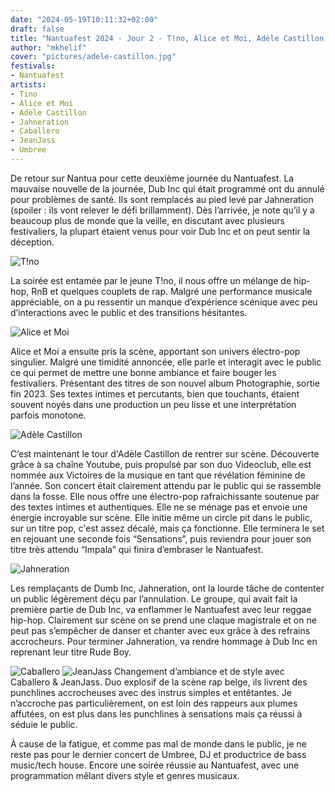 ```yaml
---
date: "2024-05-19T10:11:32+02:00"
draft: false
title: "Nantuafest 2024 - Jour 2 - T!no, Alice et Moi, Adèle Castillon, Jahneration, Caballero et JeanJass, Umbree"
author: "mkhelif"
cover: "pictures/adele-castillon.jpg"
festivals:
- Nantuafest
artists:
- Tino
- Alice et Moi
- Adèle Castillon
- Jahneration
- Caballero
- JeanJass
- Umbree
---
```


De retour sur Nantua pour cette deuxième journée du Nantuafest.
La mauvaise nouvelle de la journée, Dub Inc qui était programmé ont du annulé pour problèmes de santé.
Ils sont remplacés au pied levé par Jahneration (spoiler : ils vont relever le défi brillamment).
Dès l’arrivée, je note qu’il y a beaucoup plus de monde que la veille, en discutant avec plusieurs festivaliers, la plupart étaient venus pour voir Dub Inc et on peut sentir la déception.


![T!no](pictures/tino-02.jpg)

La soirée est entamée par le jeune T!no, il nous offre un mélange de hip-hop, RnB et quelques couplets de rap.
Malgré une performance musicale appréciable, on a pu ressentir un manque d’expérience scénique avec peu d’interactions avec le public et des transitions hésitantes.


![Alice et Moi](pictures/alice-et-moi.jpg)

Alice et Moi a ensuite pris la scène, apportant son univers électro-pop singulier.
Malgré une timidité annoncée, elle parle et interagit avec le public ce qui permet de mettre une bonne ambiance et faire bouger les festivaliers.
Présentant des titres de son nouvel album Photographie, sortie fin 2023.
Ses textes intimes et percutants, bien que touchants, étaient souvent noyés dans une production un peu lisse et une interprétation parfois monotone.


![Adèle Castillon](pictures/adele-castillon.jpg)

C’est maintenant le tour d'Adèle Castillon de rentrer sur scène.
Découverte grâce à sa chaîne Youtube, puis propulsé par son duo Videoclub, elle est nommée aux Victoires de la musique en tant que révélation féminine de l’année.
Son concert était clairement attendu par le public qui se rassemble dans la fosse.
Elle nous offre une électro-pop rafraichissante soutenue par des textes intimes et authentiques.
Elle ne se ménage pas et envoie une énergie incroyable sur scène.
Elle initie même un circle pit dans le public, sur un titre pop, c'est assez décalé, mais ça fonctionne.
Elle terminera le set en rejouant une seconde fois “Sensations”, puis reviendra pour jouer son titre très attendu “Impala” qui finira d’embraser le Nantuafest.


![Jahneration](pictures/jahneration.jpg)

Les remplaçants de Dumb Inc, Jahneration, ont la lourde tâche de contenter un public légèrement déçu par l’annulation.
Le groupe, qui avait fait la première partie de Dub Inc, va enflammer le Nantuafest avec leur reggae hip-hop.
Clairement sur scène on se prend une claque magistrale et on ne peut pas s’empêcher de danser et chanter avec eux grâce à des refrains accrocheurs.
Pour terminer Jahneration, va rendre hommage à Dub Inc en reprenant leur titre Rude Boy.


![Caballero](pictures/caballero.jpg)
![JeanJass](pictures/jeanjass.jpg)
Changement d’ambiance et de style avec Caballero & JeanJass. Duo explosif de la scène rap belge, ils livrent des punchlines accrocheuses avec des instrus simples et entêtantes. Je n’accroche pas particulièrement, on est loin des rappeurs aux plumes affutées, on est plus dans les punchlines à sensations mais ça réussi à séduie le public.

À cause de la fatigue, et comme pas mal de monde dans le public, je ne reste pas pour le dernier concert de Umbree, DJ et productrice de bass music/tech house.
Encore une soirée réussie au Nantuafest, avec une programmation mêlant divers style et genres musicaux.
